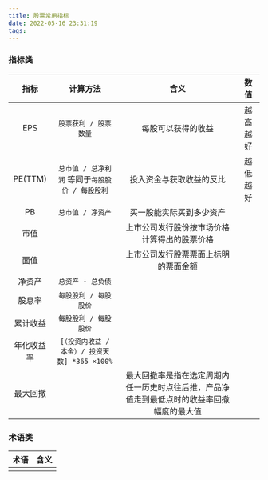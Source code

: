 ```yaml
---
title: 股票常用指标
date: 2022-05-16 23:31:19
tags:
---
```


### 指标类

|    指标    |                    计算方法                     |                                            含义                                            |   数值   |
| :--------: | :---------------------------------------------: | :----------------------------------------------------------------------------------------: | :------: |
|    EPS     |              `股票获利 / 股票数量`              |                                     每股可以获得的收益                                     | 越高越好 |
|  PE(TTM)   | `总市值 / 总净利润` 等同于`每股股价 / 每股股利` |                                  投入资金与获取收益的反比                                  | 越低越好 |
|     PB     |                `总市值 / 净资产`                |                                  买一股能实际买到多少资产                                  |          |
|    市值    |                                                 |                        上市公司发行股份按市场价格计算得出的股票价格                        |          |
|    面值    |                                                 |                            上市公司发行股票票面上标明的票面金额                            |          |
|   净资产   |                `总资产 - 总负债`                |                                                                                            |          |
|   股息率   |              `每股股利 / 每股股价`              |                                                                                            |          |
|  累计收益  |              `每股股利 / 每股股价`              |                                                                                            |          |
| 年化收益率 | `[（投资内收益 / 本金）/ 投资天数] *365 ×100%`  |                                                                                            |          |
|  最大回撤  |                                                 | 最大回撤率是指在选定周期内任一历史时点往后推，产品净值走到最低点时的收益率回撤幅度的最大值 |          |

### 术语类

| 术语 | 含义 |
| :--: | :--: |
|      |      |
